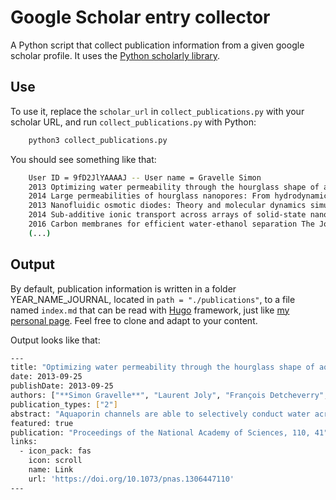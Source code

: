 # Google Scholar entry collector

A Python script that collect publication information from a given google scholar
profile. It uses the [Python scholarly library](https://pypi.org/project/scholarly/).

## Use

To use it, replace the `scholar_url` in `collect_publications.py` with your
scholar URL, and run `collect_publications.py` with Python:

```bash
    python3 collect_publications.py
```

You should see something like that:

```bash
    User ID = 9fD2JlYAAAAJ -- User name = Gravelle Simon
    2013 Optimizing water permeability through the hourglass shape of aquaporins Proceedings of the National Academy of Sciences
    2014 Large permeabilities of hourglass nanopores: From hydrodynamics to single file transport The Journal of chemical physics
    2013 Nanofluidic osmotic diodes: Theory and molecular dynamics simulations Physical review letters
    2014 Sub-additive ionic transport across arrays of solid-state nanopores Physics of Fluids
    2016 Carbon membranes for efficient water-ethanol separation The Journal of chemical physics
    (...)
```

## Output

By default, publication information is written in a folder YEAR_NAME_JOURNAL,
located in `path = "./publications"`, to a file named `index.md` that can be read
with [Hugo](https://gohugo.io/) framework, just
like [my personal page](https://simongravelle.github.io). Feel free to clone and
adapt to your content.

Output looks like that:
```bash
---
title: "Optimizing water permeability through the hourglass shape of aquaporins"
date: 2013-09-25
publishDate: 2013-09-25
authors: ["**Simon Gravelle**", "Laurent Joly", "François Detcheverry", "Christophe Ybert", "Cécile Cottin-Bizonne", "Lydéric Bocquet"]
publication_types: ["2"]
abstract: "Aquaporin channels are able to selectively conduct water across cell membranes, with remarkable efficiency. Although molecular details are crucial to the pore performance, permeability is also strongly limited by viscous dissipation at the entrances. Could the hourglass shape of aquaporins optimize such entrance effects? We show that conical entrances with suitable opening angle can indeed provide a large increase of the channel permeability. Strikingly, the optimal opening angles compare well with the angles measured in a large variety of aquaporins, suggesting that their hourglass shape could be the result of a natural selection process toward optimal permeability. This work also provides guidelines to optimize the performances of artificial nanopores, with applications in desalination, ultrafiltration, or energy conversion."
featured: true
publication: "Proceedings of the National Academy of Sciences, 110, 41"
links:
  - icon_pack: fas
    icon: scroll
    name: Link
    url: 'https://doi.org/10.1073/pnas.1306447110'
---
```